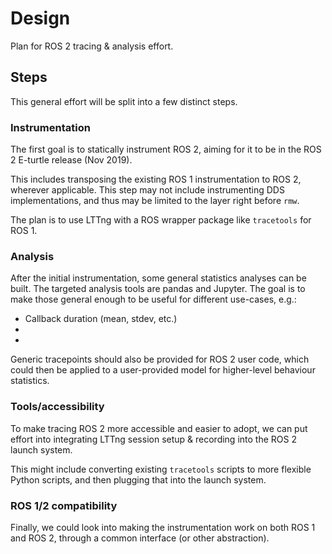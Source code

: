 # Design

Plan for ROS 2 tracing & analysis effort.

## Steps

This general effort will be split into a few distinct steps.

### Instrumentation

The first goal is to statically instrument ROS 2, aiming for it to be in the ROS 2 E-turtle release (Nov 2019).

This includes transposing the existing ROS 1 instrumentation to ROS 2, wherever applicable. This step may not include instrumenting DDS implementations, and thus may be limited to the layer right before `rmw`.

The plan is to use LTTng with a ROS wrapper package like `tracetools` for ROS 1.

### Analysis

After the initial instrumentation, some general statistics analyses can be built. The targeted analysis tools are pandas and Jupyter. The goal is to make those general enough to be useful for different use-cases, e.g.:

* Callback duration (mean, stdev, etc.)
* 
* 

Generic tracepoints should also be provided for ROS 2 user code, which could then be applied to a user-provided model for higher-level behaviour statistics.


### Tools/accessibility

To make tracing ROS 2 more accessible and easier to adopt, we can put effort into integrating LTTng session setup & recording into the ROS 2 launch system.

This might include converting existing `tracetools` scripts to more flexible Python scripts, and then plugging that into the launch system.

### ROS 1/2 compatibility

Finally, we could look into making the instrumentation work on both ROS 1 and ROS 2, through a common interface (or other abstraction).
